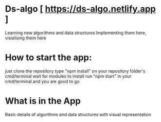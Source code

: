 # Ds-algo [ https://ds-algo.netlify.app ]

 Learning new algorithms and data structures
 Implementing them here, visialising them here

# How to start the app:

 just clone the repository
 type "npm install" on your repository folder's cmd/terminal
 wait for modules to install
 run "npm start" in your cmd/terminal and you are good to go


# What is in the App

Basic details of algorithms and data structures with visual representation
